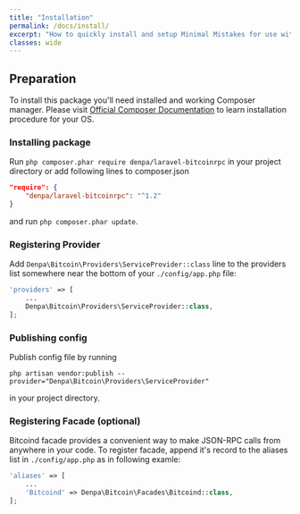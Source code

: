 ```yaml
---
title: "Installation"
permalink: /docs/install/
excerpt: "How to quickly install and setup Minimal Mistakes for use with GitHub Pages."
classes: wide
---
```

Preparation
-------------
To install this package you'll need installed and working Composer manager.
Please visit [Official Composer Documentation](https://getcomposer.org/doc/00-intro.md) to learn installation procedure for your OS.

### Installing package

Run ```php composer.phar require denpa/laravel-bitcoinrpc``` in your project directory or add following lines to composer.json
```json
"require": {
    "denpa/laravel-bitcoinrpc": "^1.2"
}
```
and run ```php composer.phar update```.

### Registering Provider

Add `Denpa\Bitcoin\Providers\ServiceProvider::class` line to the providers list somewhere near the bottom of your `./config/app.php` file:
```php
'providers' => [
    ...
    Denpa\Bitcoin\Providers\ServiceProvider::class,
];
```

### Publishing config

Publish config file by running
```
php artisan vendor:publish --provider="Denpa\Bitcoin\Providers\ServiceProvider"
```
in your project directory.

### Registering Facade (optional)

Bitcoind facade provides a convenient way to make JSON-RPC calls from anywhere in your code.
To register facade, append it's record to the aliases list in `./config/app.php` as in following examle:
```php
'aliases' => [
    ...
    'Bitcoind' => Denpa\Bitcoin\Facades\Bitcoind::class,
];
```
